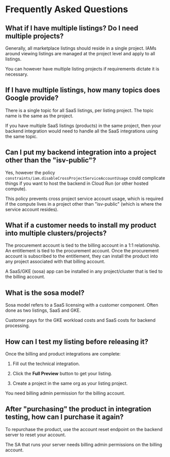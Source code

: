 # Frequently Asked Questions

## What if I have multiple listings? Do I need multiple projects?

Generally, all marketplace listings should reside in a single project. IAMs around viewing listings are managed at the project level and apply to all listings.

You can however have multiple listing projects if requirements dictate it is necessary.

## If I have multiple listings, how many topics does Google provide?

There is a single topic for all SaaS listings, per listing project. The topic name is the same as the project.

If you have multiple SaaS listings (products) in the same project, then your backend integration would need to handle all the SaaS integrations using the same topic.

## Can I put my backend integration into a project other than the "isv-public"?

Yes, however the policy `constraints/iam.disableCrossProjectServiceAccountUsage` could complicate things if you want to host the backend in Cloud Run (or other hosted compute).

This policy prevents cross project service account usage, which is required if the compute lives in a project other than "isv-public" (which is where the service account resides).

## What if a customer needs to install my product into multiple clusters/projects?

The procurement account is tied to the billing account in a 1:1 relationship. An entitlement is tied to the procurement account. Once the procurement account is subscribed to the entitlement, they can install the product into any project associated with that billing account. 

A SaaS/GKE (sosa) app can be installed in any project/cluster that is tied to the billing account.

## What is the sosa model?

Sosa model refers to a SaaS licensing with a customer component. Often done as two listings, SaaS and GKE. 

Customer pays for the GKE workload costs and SaaS costs for backend processing.

## How can I test my listing before releasing it?

Once the billing and product integrations are complete:

1. Fill out the technical integration.

1. Click the **Full Preview** button to get your listing.

1. Create a project in the same org as your listing project.

You need billing admin permission for the billing account.

## After "purchasing" the product in integration testing, how can I purchase it again?

To repurchase the product, use the account reset endpoint on the backend server to reset your account.

The SA that runs your server needs billing admin permissions on the billing account.
